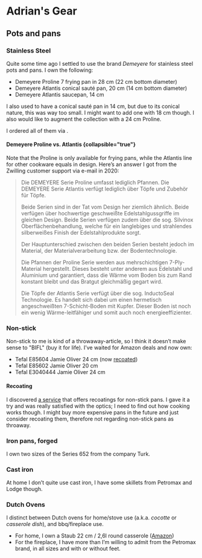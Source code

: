 # Adrian's Gear

## Pots and pans

### Stainless Steel

Quite some time ago I settled to use the brand _Demeyere_ for stainless steel pots and pans. I own the following:

- Demeyere Proline 7 frying pan in 28 cm (22 cm bottom diameter)
- Demeyere Atlantis conical sauté pan, 20 cm (14 cm bottom diameter)
- Demeyere Atlantis saucepan, 14 cm

I also used to have a conical sauté pan in 14 cm, but due to its conical nature, this was way too small. I might want to add one with 18 cm though. I also would like to augment the collection with a 24 cm Proline.

I ordered all of them via [](https://betterkitchen.de/).

#### Demeyere Proline vs. Atlantis {collapsible="true"}

Note that the Proline is only available for frying pans, while the Atlantis line for other cookware equals in design. Here’s an answer I got from the Zwilling customer support via e-mail in 2020:

> Die DEMEYERE Serie Proline umfasst lediglich Pfannen. Die DEMEYERE Serie Atlantis verfügt lediglich über Töpfe und Zubehör für Töpfe.
> 
> Beide Serien sind in der Tat vom Design her ziemlich ähnlich. Beide verfügen über hochwertige geschweißte Edelstahlgussgriffe im gleichen Design. Beide Serien verfügen zudem über die sog. Silvinox Oberflächenbehandlung, welche für ein langlebiges und strahlendes silberweißes Finish der Edelstahlprodukte sorgt.
> 
> Der Hauptunterschied zwischen den beiden Serien besteht jedoch im Material, der Materialverarbeitung bzw. der Bodentechnologie.
> 
> Die Pfannen der Proline Serie werden aus mehrschichtigen 7-Ply-Material hergestellt. Dieses besteht unter anderem aus Edelstahl und Aluminium und garantiert, dass die Wärme vom Boden bis zum Rand konstant bleibt und das Bratgut gleichmäßig gegart wird.
> 
> Die Töpfe der Atlantis Serie verfügt über die sog. InductoSeal Technologie. Es handelt sich dabei um einen hermetisch angeschweißten 7-Schicht-Boden mit Kupfer. Dieser Boden ist noch ein wenig Wärme-leitfähiger und somit auch noch energieeffizienter.

### Non-stick

Non-stick to me is kind of a throwaway-article, so I think it doesn’t make sense to "BIFL" (buy it for life). I’ve waited for Amazon deals and now own:

- Tefal E85604 Jamie Oliver 24 cm (now [recoated](#recoating))
- Tefal E85602 Jamie Oliver 20 cm
- Tefal E3040444 Jamie Oliver 24 cm

#### Recoating

I discovered [a service](https://pfannenbeschichtung.de) that offers recoatings for non-stick pans. I gave it a try and was really satisfied with the optics; I need to find out how cooking works though. I might buy more expensive pans in the future and just consider recoating them, therefore not regarding non-stick pans as throaway.

### Iron pans, forged

I own two sizes of the Series 652 from the company Turk.

### Cast iron

At home I don’t quite use cast iron, I have some skillets from Petromax and Lodge though.

### Dutch Ovens

I distinct between Dutch ovens for home/stove use (a.k.a. _cocotte_ or _casserole dish_), and bbq/fireplace use.

- For home, I own a Staub 22 cm / 2,6l round casserole ([Amazon](https://a.co/d/f27sAoF))
- For the fireplace, I have more than I’m willing to admit from the Petromax brand, in all sizes and with or without feet.
